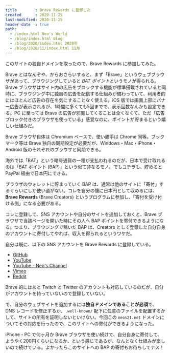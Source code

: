 ```yaml
---
title        : Brave Rewards に登録した
created      : 2020-11-25
last-modified: 2020-11-25
header-date  : true
path:
  - /index.html Neo's World
  - /blog/index.html Blog
  - /blog/2020/index.html 2020年
  - /blog/2020/11/index.html 11月
---
```


このサイトの独自ドメインを取ったので、Brave Rewards に参加してみた。

Brave とはなんぞや、からおさらいすると、まず「Brave」というウェブブラウザがあって、ブラウジングしていると *BAT ポイント*というモノが得られる。Brave ブラウザはサイト内の広告をブロックする機能が標準搭載されていると同時に、ブラウジング中に独自の広告を配信する仕組みが備わっていて、利用者的にはほとんど広告の存在を気にすることなく使える。iOS 版では画面上部にバナー広告が表示されるが、1時間に多くても5回までで、表示回数なんかも設定できる。PC に至っては Brave の広告が邪魔してくることは全くなくて、ただ「広告ブロック付きのブラウザを使っている」感覚なのに、ポイントが貯まるという嬉しい仕組みだ。

Brave ブラウザ自体は Chromium ベースで、使い勝手は Chrome 同等。ブックマーク等は Brave 独自の同期設定が必要だが、Windows・Mac・iPhone・Android 版のそれぞれのブラウザと同期できる。

海外では「BAT」という暗号通貨の一種が支払われるのだが、日本で受け取れるのは「BAT ポイント (BAP)」という似て非なるモノ。でもコチラも、貯めると PayPal 経由で日本円にできる。

ブラウザのウォレットに貯まっていく BAP は、通常は他のサイトに「寄付」するぐらいにしか使い道がない。コレを自分の懐に日本円として収めるには、**Brave Rewards** (Brave Creators) というプログラムに参加し、「寄付を受け付ける側」になる必要がある。

コレに登録して、SNS アカウントや自分のサイトを追加しておくと、Brave ブラウザで当該ページを開いた時にその人へ BAP ポイントを寄付できるようになる。つまり、ブラウジングで稼いだ BAP は、Creators として登録した自分自身のアカウントに寄付してやれば、収入を得られるというワケだ。

自分は既に、以下の SNS アカウントを Brave Rewards に登録している。

- [GitHub](https://github.com/Neos21)
- [YouTube](https://www.youtube.com/c/Neos21)
- [YouTube - Neo's Channel](https://www.youtube.com/channel/UCgIpKdu4-YkvECm6FhcOBFA)
- [Vimeo](https://vimeo.com/neos21)
- [Reddit](https://www.reddit.com/user/Neos21Reddit)

Brave 的にはあと Twitch と Twitter のアカウントも対応しているのだが、自分がアカウントを持っていないので登録していない。

で、自分のウェブサイトを追加するには**独自ドメインであることが必須**で、DNS レコードを修正するか、`.well-known/` 配下に任意のファイルを配置するかして、サイトの所有を証明しないといけない。今回この `neos21.net` ドメインについてその対応を行ったので、このサイトへの寄付ができるようになった。

iPhone・PC で何ヶ月か Brave ブラウザを使い続けて、自分自身に寄付して、ようやく200円くらいになるか、という感じであるが、なんとなく仕組みが楽しいので続けている。よかったらこのサイトへの BAP の寄付もお待ちしてナス！
